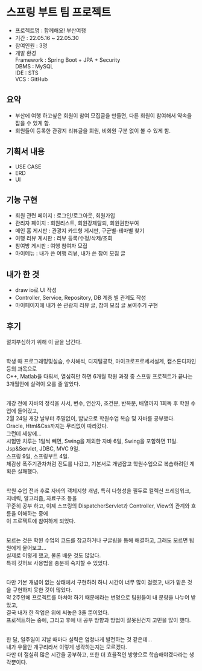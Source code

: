# 스프링 부트 팀 프로젝트
- 프로젝트명 : 함께해요! 부산여행
- 기간 : 22.05.16 ~ 22.05.30
- 참여인원 : 3명
- 개발 환경<br>
Framework : Spring Boot + JPA + Security<br>
DBMS : MySQL<br>
IDE : STS<br>
VCS : GitHub<br>

## 요약 
- 부산에 여행 하고싶은 회원이 참여 모집글을 만들면, 다른 회원이 참여해서 약속을 잡을 수 있게 함.
- 회원들이 등록한 관광지 리뷰글을 회원, 비회원 구분 없이 볼 수 있게 함.

## 기획서 내용
- USE CASE
- ERD
- UI

## 기능 구현 
- 회원 관련 페이지 : 로그인/로그아웃, 회원가입
- 관리자 페이지 : 회원리스트, 회원강제탈퇴, 회원권한부여
- 메인 홈 게시판 : 관광지 카드형 게시판, 구군별-테마별 찾기
- 여행 리뷰 게시판 : 리뷰 등록/수정/삭제/조회
- 참여방 게시판 : 여행 참여자 모집
- 마이메뉴 : 내가 쓴 여행 리뷰, 내가 쓴 참여 모집 글

## 내가 한 것
- draw io로 UI 작성
- Controller, Service, Repository, DB 계층 별 관계도 작성
- 마이페이지에 내가 쓴 관광지 리뷰 글, 참여 모집 글 보여주기 구현

## 후기
절치부심하기 위해 이 글을 남긴다.<br><br>

학생 때 프로그래밍및실습, 수치해석, 디지털공학, 마이크로프로세서설계, 캡스톤디자인 등의 과목으로<br> 
C++, Matlab을 다뤄서, 열심히만 하면 6개월 학원 과정 중 스프링 프로젝트가 끝나는 3개월안에 실력이 오를 줄 알았다.<br><br>

개강 전에 자바의 정석을 사서, 변수, 연산자, 조건문, 반복문, 배열까지 1회독 후 학원 수업에 들어갔고,<br>
2월 24일 개강 날부터 주말없이, 밤낮으로 학원수업 복습 및 자바를 공부했다.<br>
Oracle, Html&Css까지는 무리없이 따라갔다.<br>
그런데 세상에...<br>
시험만 치루는 1일씩 빼면, Swing을 제외한 자바 6일, Swing을 포함하면  11일.<br>
Jsp&Servlet, JDBC, MVC 9일.<br> 
스프링 9일, 스프링부트 4일.<br>
체감상 폭주기관차처럼 진도를 나갔고, 기본서로 개념잡고 학원수업으로 복습하려던 계획은 실패했다.<br><br>

학원 수업 전과 후로 자바의 객체지향 개념, 특히 다형성을 필두로 컬렉션 프레임워크, 지네릭, 알고리즘, 자료구조 등을<br>
꾸준히 공부 하고, 이제 스프링의 DispatcherServlet과 Controller, View의 관계와 흐름을 이해하는 중에<br> 
이 프로젝트에 참여하게 되었다.<br><br>

모르는 것은 학원 수업의 코드를 참고하거나 구글링을 통해 해결하고, 그래도 모르면 팀원에게 물어보고...<br> 
실제로 이렇게 했고, 물론 배운 것도 많았다.<br>
특히 깃허브 사용법을 충분히 숙지할 수 있었다.<br><br>

다만 기본 개념이 없는 상태에서 구현하려 하니 시간이 너무 많이 걸렸고, 내가 맡은 것을 구현하지 못한 것이 많았다.<br>
약 2주안에 프로젝트를 마쳐야 하기 때문에라는 변명으로 팀원들이 내 분량을 나누어 받았고,<br>
결국 내가 한 작업은 위에 써놓은 3줄 뿐이었다.<br>
프로젝트하는 중에, 그리고 후에 내 공부 방향과 방법이 잘못된건지 고민을 많이 했다.<br><br>

한 달, 일주일이 지날 때마다 실력은 엄청나게 발전하는 것 같은데...<br> 
내가 우물안 개구리라서 이렇게 생각하는지는 모르겠다.<br>
다만 더 절실히 많은 시간을 공부하고, 또한 더 효율적인 방향으로 학습해야겠다라는 생각뿐이다.<br>


